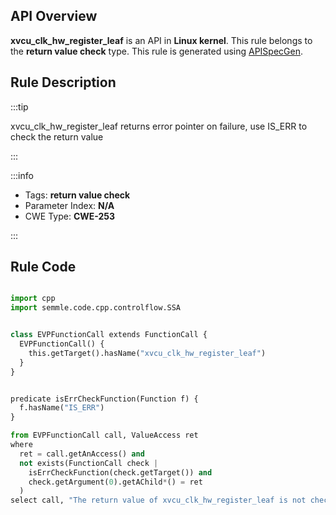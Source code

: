---
---


## API Overview
**xvcu_clk_hw_register_leaf** is an API in **Linux kernel**. This rule belongs to the **return value check** type. This rule is generated using [APISpecGen](../../tools/APISpecGen).
## Rule Description

:::tip

xvcu_clk_hw_register_leaf returns error pointer on failure, use IS_ERR to check the return value

:::

:::info

- Tags: **return value check**
- Parameter Index: **N/A**
- CWE Type: **CWE-253**

:::

## Rule Code
```python

import cpp
import semmle.code.cpp.controlflow.SSA


class EVPFunctionCall extends FunctionCall {
  EVPFunctionCall() {
    this.getTarget().hasName("xvcu_clk_hw_register_leaf")
  }
}


predicate isErrCheckFunction(Function f) {
  f.hasName("IS_ERR") 
}

from EVPFunctionCall call, ValueAccess ret
where
  ret = call.getAnAccess() and
  not exists(FunctionCall check |
    isErrCheckFunction(check.getTarget()) and
    check.getArgument(0).getAChild*() = ret
  )
select call, "The return value of xvcu_clk_hw_register_leaf is not checked with IS_ERR."
    
```